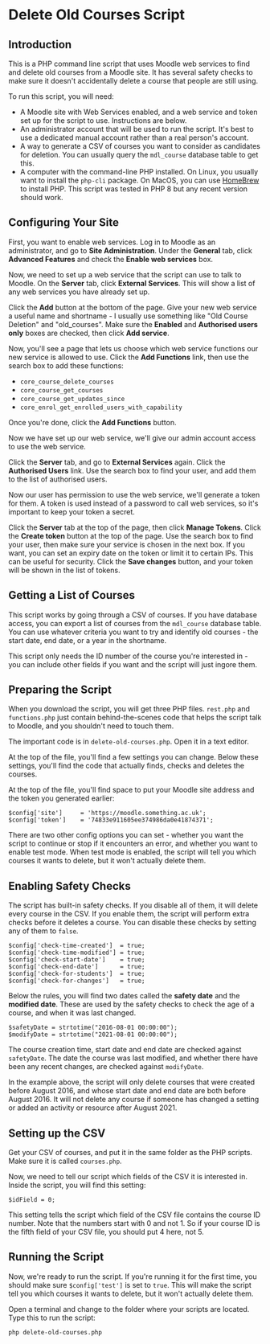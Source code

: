 # Delete Old Courses Script

## Introduction

This is a PHP command line script that uses Moodle web services to find and delete old courses from a Moodle site. It has several safety checks to make sure it doesn't accidentally delete a course that people are still using. 

To run this script, you will need:

* A Moodle site with Web Services enabled, and a web service and token set up for the script to use. Instructions are below.
* An administrator account that will be used to run the script. It's best to use a dedicated manual account rather than a real person's account.
* A way to generate a CSV of courses you want to consider as candidates for deletion. You can usually query the `mdl_course` database table to get this.
* A computer with the command-line PHP installed. On Linux, you usually want to install the `php-cli` package. On MacOS, you can use [HomeBrew](https://brew.sh/) to install PHP. This script was tested in PHP 8 but any recent version should work.

## Configuring Your Site

First, you want to enable web services. Log in to Moodle as an administrator, and go to **Site Administration**. Under the  **General** tab, click **Advanced Features** and check the **Enable web services** box.

Now, we need to set up a web service that the script can use to talk to Moodle. On the **Server** tab, click **External Services**. This will show a list of any web services you have already set up.

Click the **Add** button at the bottom of the page. Give your new web service a useful name and shortname - I usually use something like "Old Course Deletion" and "old_courses". Make sure the **Enabled** and **Authorised users only** boxes are checked, then click **Add service**.

Now, you'll see a page that lets us choose which web service functions our new service is allowed to use. Click the **Add Functions** link, then use the search box to add these functions:

* `core_course_delete_courses`
* `core_course_get_courses`
* `core_course_get_updates_since`
* `core_enrol_get_enrolled_users_with_capability`

Once you're done, click the **Add Functions** button.

Now we have set up our web service, we'll give our admin account access to use the web service.

Click the **Server** tab, and go to **External Services** again. Click the **Authorised Users** link. Use the search box to find your user, and add them to the list of authorised users.

Now our user has permission to use the web service, we'll generate a token for them. A token is used instead of a password to call web services, so it's important to keep your token a secret.

Click the **Server** tab at the top of the page, then click **Manage Tokens**. Click the **Create token** button at the top of the page. Use the search box to find your user, then make sure your service is chosen in the next box. If you want, you can set an expiry date on the token or limit it to certain IPs. This can be useful for security. Click the **Save changes** button, and your token will be shown in the list of tokens.

## Getting a List of Courses

This script works by going through a CSV of courses. If you have database access, you can export a list of courses from the `mdl_course` database table. You can use whatever criteria you want to try and identify old courses - the start date, end date, or a year in the shortname.

This script only needs the ID number of the course you're interested in - you can include other fields if you want and the script will just ingore them.

## Preparing the Script

When you download the script, you will get three PHP files. `rest.php` and `functions.php` just contain behind-the-scenes code that helps the script talk to Moodle, and you shouldn't need to touch them.

The important code is in `delete-old-courses.php`. Open it in a text editor.

At the top of the file, you'll find a few settings you can change. Below these settings, you'll find the code that actually finds, checks and deletes the courses.

At the top of the file, you'll find space to put your Moodle site address and the token you generated earlier:

```
$config['site']     = 'https://moodle.something.ac.uk';
$config['token']    = '74833e911605ee374986da0e41874371';
```

There are two other config options you can set - whether you want the script to continue or stop if it encounters an error, and whether you want to enable test mode. When test mode is enabled, the script will tell you which courses it wants to delete, but it won't actually delete them.

## Enabling Safety Checks

The script has built-in safety checks. If you disable all of them, it will delete every course in the CSV. If you enable them, the script will perform extra checks before it deletes a course. You can disable these checks by setting any of them to `false`.

```
$config['check-time-created']  = true;
$config['check-time-modified'] = true;
$config['check-start-date']    = true;
$config['check-end-date']      = true;
$config['check-for-students']  = true;
$config['check-for-changes']   = true;
```

Below the rules, you will find two dates called the **safety date** and the **modified date**. These are used by the safety checks to check the age of a course, and when it was last changed.

```
$safetyDate = strtotime("2016-08-01 00:00:00");
$modifyDate = strtotime("2021-08-01 00:00:00");
```

The course creation time, start date and end date are checked against `safetyDate`. The date the course was last modified, and whether there have been any recent changes, are checked against `modifyDate`.

In the example above, the script will only delete courses that were created before August 2016, and whose start date and end date are both before August 2016. It will not delete any course if someone has changed a setting or added an activity or resource after August 2021.

## Setting up the  CSV

Get your CSV of courses, and put it in the same folder as the PHP scripts. Make sure it is called `courses.php`.

Now, we need to tell our script which fields of the CSV it is interested in. Inside the script, you will find this setting:

```
$idField = 0;
```

This setting tells the script which field of the CSV file contains the course ID number. Note that the numbers start with 0 and not 1. So if your course ID is the fifth field of your CSV file, you should put 4 here, not 5.

## Running the Script

Now, we're ready to run the script. If you're running it for the first time, you should make sure ``$config['test']`` is set to ``true``. This will make the script tell you which courses it wants to delete, but it won't actually delete them.

Open a terminal and change to the folder where your scripts are located. Type this to run the script:

``php delete-old-courses.php``